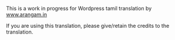 This is a work in progress for Wordpress tamil translation by www.arangam.in

If you are using this translation, please give/retain the credits to the translation.

